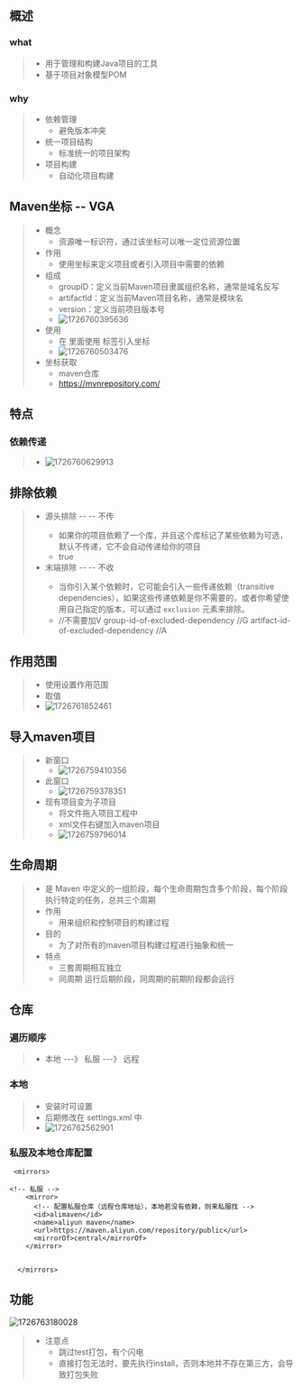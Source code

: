 ## 概述

### what

> - 用于管理和构建Java项目的工具
> - 基于项目对象模型POM

### why

> - 依赖管理
>   - 避免版本冲突
> - 统一项目结构
>   - 标准统一的项目架构
> - 项目构建
>   - 自动化项目构建

## Maven坐标 -- VGA

> - 概念
>   - 资源唯一标识符，通过该坐标可以唯一定位资源位置
> - 作用
>   - 使用坐标来定义项目或者引入项目中需要的依赖
> - 组成
>   - groupID：定义当前Maven项目隶属组织名称，通常是域名反写
>   - artifactId：定义当前Maven项目名称，通常是模块名
>   - version：定义当前项目版本号
>   - ![1726760395636](Maven基础.assets/1726760395636.png)
> - 使用
>   - 在 <dependencies> 里面使用  <dependency>  标签引入坐标
>   - ![1726760503476](Maven基础.assets/1726760503476.png)
> - 坐标获取
>   - maven仓库
>   - https://mvnrepository.com/



## 特点

### 依赖传递

> - ![1726760629913](Maven基础.assets/1726760629913.png)

## 排除依赖

> - 源头排除 -- <optional> -- 不传
>   - 如果你的项目依赖了一个库，并且这个库标记了某些依赖为可选，默认不传递，它不会自动传递给你的项目
>   - <optional>true</optional> 
> - 末端排除 -- <exclusions> -- 不收
>   - 当你引入某个依赖时，它可能会引入一些传递依赖（transitive dependencies），如果这些传递依赖是你不需要的，或者你希望使用自己指定的版本，可以通过 `exclusion` 元素来排除。
>   - <exclusions>
>             <exclusion>    //不需要加V
>                 <groupId>group-id-of-excluded-dependency</groupId>         //G
>                 <artifactId>artifact-id-of-excluded-dependency</artifactId>   //A
>        </exclusion>

## 作用范围

>- 使用<scope></scope>设置作用范围
>- 取值
>  - ![1726761852461](Maven基础.assets/1726761852461.png)



## 导入maven项目

> - 新窗口  
>   - ![1726759410356](Maven基础.assets/1726759410356.png)
> - 此窗口  
>   - ![1726759378351](Maven基础.assets/1726759378351.png)
> - 现有项目变为子项目
>   - 将文件拖入项目工程中
>   - xml文件右键加入maven项目
>   - ![1726759796014](Maven基础.assets/1726759796014.png)



## 生命周期

> - 是 Maven 中定义的一组阶段，每个生命周期包含多个阶段，每个阶段执行特定的任务，总共三个周期
> - 作用
>   - 用来组织和控制项目的构建过程
> - 目的
>   - 为了对所有的maven项目构建过程进行抽象和统一
> - 特点
>   - 三套周期相互独立
>   - 同周期   运行后期阶段，同周期的前期阶段都会运行





## 仓库

### 遍历顺序

> - 本地    ---》    私服     ---》     远程

 ### 本地

> - 安装时可设置
> - 后期修改在  settings.xml  中
> - ![1726762562901](Maven基础.assets/1726762562901.png)



### 私服及本地仓库配置

```
 <mirrors> 

<!-- 私服 -->
    <mirror>
      <!-- 配置私服仓库（远程仓库地址），本地若没有依赖，则来私服找 -->
      <id>alimaven</id>  
      <name>aliyun maven</name>  
      <url>https://maven.aliyun.com/repository/public</url>
      <mirrorOf>central</mirrorOf>  
    </mirror>

     
  </mirrors>
```



## 功能

![1726763180028](Maven高级.assets/1726763180028.png)

> - 注意点
>   - 跳过test打包，有个闪电
>   - 直接打包无法时，要先执行install，否则本地并不存在第三方，会导致打包失败























